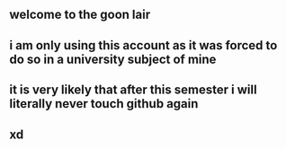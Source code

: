 ## welcome to the goon lair
## i am only using this account as it was forced to do so in a university subject of mine
## it is very likely that after this semester i will literally never touch github again
## xd
